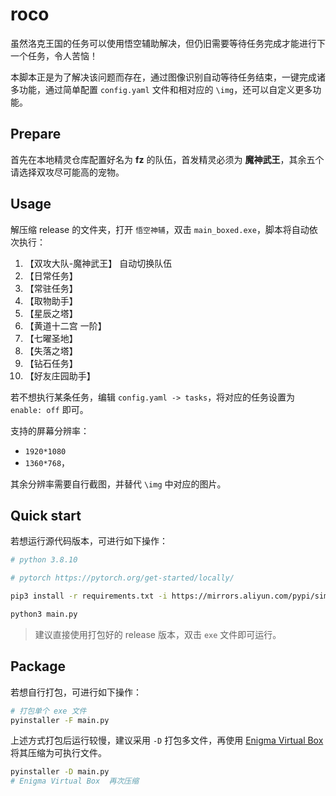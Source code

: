 # roco

虽然洛克王国的任务可以使用悟空辅助解决，但仍旧需要等待任务完成才能进行下一个任务，令人苦恼！


本脚本正是为了解决该问题而存在，通过图像识别自动等待任务结束，一键完成诸多功能，通过简单配置 `config.yaml` 文件和相对应的 `\img`，还可以自定义更多功能。


## Prepare

首先在本地精灵仓库配置好名为 **fz** 的队伍，首发精灵必须为 **魔神武王**，其余五个请选择双攻尽可能高的宠物。


## Usage


解压缩 release 的文件夹，打开 `悟空神辅`，双击 `main_boxed.exe`，脚本将自动依次执行：

1.  【双攻大队-魔神武王】 自动切换队伍
2.  【日常任务】 
3.  【常驻任务】 
4.  【取物助手】
5.  【星辰之塔】
6.  【黄道十二宫 一阶】
7.  【七曜圣地】
8.  【失落之塔】
9.  【钻石任务】
10. 【好友庄园助手】

若不想执行某条任务，编辑 `config.yaml -> tasks`，将对应的任务设置为 `enable: off` 即可。

支持的屏幕分辨率：

- `1920*1080`
- `1360*768`，

其余分辨率需要自行截图，并替代 `\img` 中对应的图片。

## Quick start

若想运行源代码版本，可进行如下操作：

```sh
# python 3.8.10

# pytorch https://pytorch.org/get-started/locally/

pip3 install -r requirements.txt -i https://mirrors.aliyun.com/pypi/simple/

python3 main.py
```

> 建议直接使用打包好的 release 版本，双击 `exe` 文件即可运行。

## Package

若想自行打包，可进行如下操作：

```sh
# 打包单个 exe 文件
pyinstaller -F main.py
```

上述方式打包后运行较慢，建议采用 `-D` 打包多文件，再使用 [Enigma Virtual Box](https://enigmaprotector.com/en/downloads.html) 将其压缩为可执行文件。

```sh
pyinstaller -D main.py
# Enigma Virtual Box  再次压缩
```
